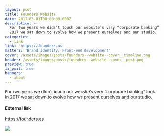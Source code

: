 ```yaml
---
layout: post
title: Founders Website
date: 2017-03-01T00:00:00.000Z
description: >-
  For two years we didn’t touch our website’s very “corporate banking” look. In
  2017 we sat down to evolve how we present ourselves and our studio.
categories:
  - link
link: 'https://founders.as'
matters: 'Brand identity, Front-end development'
cover: /assets/images/posts/founders--website--cover__timeline.png
header: /assets/images/posts/founders--website--cover__post.png
preview: true
is_post: true
banners:
  - about
---
```

For two years we didn’t touch our website’s very “corporate banking” look. In 2017 we sat down to evolve how we present ourselves and our studio.

#### External link

<https://founders.as>

![](../../assets/images/posts/founders--website--content--0.png)
